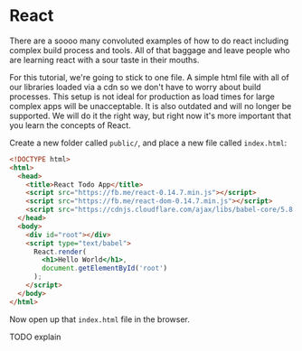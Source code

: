 # React

There are a soooo many convoluted examples of how to do react including complex
build process and tools. All of that baggage and leave people who are learning
react with a sour taste in their mouths.

For this tutorial, we're going to stick to one file. A simple html file with all
of our libraries loaded via a cdn so we don't have to worry about build
processes. This setup is not ideal for production as load times for large
complex apps will be unacceptable. It is also outdated and will no longer be
supported. We will do it the right way, but right now it's more important that
you learn the concepts of React.

Create a new folder called `public/`, and place a new file called `index.html`:

```html
<!DOCTYPE html>
<html>
  <head>
    <title>React Todo App</title>
    <script src="https://fb.me/react-0.14.7.min.js"></script>
    <script src="https://fb.me/react-dom-0.14.7.min.js"></script>
    <script src="https://cdnjs.cloudflare.com/ajax/libs/babel-core/5.8.23/browser.min.js"></script>
  </head>
  <body>
    <div id="root"></div>
    <script type="text/babel">
      React.render(
        <h1>Hello World</h1>,
        document.getElementById('root')
      );
    </script>
  </body>
</html>
```

Now open up that `index.html` file in the browser.

TODO explain
